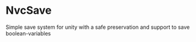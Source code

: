 # NvcSave
Simple save system for unity with a safe preservation and support to save boolean-variables
